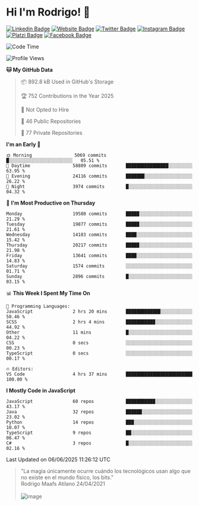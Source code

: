 # Hi I'm Rodrigo! 👋
[![Linkedin Badge](https://img.shields.io/badge/-rmaafs-blue?style=flat&logo=Linkedin&logoColor=white&link=https://www.linkedin.com/in/rmaafs/)](https://www.linkedin.com/in/rmaafs/)
[![Website Badge](https://img.shields.io/badge/-rmaafs.com-0a192f?style=flat&logo=Google-Chrome&logoColor=white&link=https://rmaafs.com)](https://rmaafs.com)
[![Twitter Badge](https://img.shields.io/badge/-@royendero-1ca0f1?style=flat&labelColor=1ca0f1&logo=twitter&logoColor=white&link=https://twitter.com/royendero)](https://twitter.com/royendero)
[![Instagram Badge](https://img.shields.io/badge/-@rmaafs-purple?style=flat&logo=instagram&logoColor=white&link=https://instagram.com/rmaafs/)](https://instagram.com/rmaafs)
[![Platzi Badge](https://img.shields.io/badge/-rmaafs-203845?style=flat&logo=Platzi&logoColor=98CA3F&link=https://platzi.com/p/rmaafs/)](https://platzi.com/p/rmaafs/)
[![Facebook Badge](https://img.shields.io/badge/-rmaafs-046CE4?style=flat&logo=Facebook&logoColor=white&link=https://www.facebook.com/rmaafs/)](https://www.facebook.com/rmaafs/)

<!--START_SECTION:waka-->
![Code Time](http://img.shields.io/badge/Code%20Time-3%2C567%20hrs%2056%20mins-blue)

![Profile Views](http://img.shields.io/badge/Profile%20Views-0-blue)

**🐱 My GitHub Data** 

> 📦 892.8 kB Used in GitHub's Storage 
 > 
> 🏆 752 Contributions in the Year 2025
 > 
> 🚫 Not Opted to Hire
 > 
> 📜 46 Public Repositories 
 > 
> 🔑 77 Private Repositories 
 > 
**I'm an Early 🐤** 

```text
🌞 Morning                5069 commits        █░░░░░░░░░░░░░░░░░░░░░░░░   05.51 % 
🌆 Daytime                58809 commits       ████████████████░░░░░░░░░   63.95 % 
🌃 Evening                24116 commits       ███████░░░░░░░░░░░░░░░░░░   26.22 % 
🌙 Night                  3974 commits        █░░░░░░░░░░░░░░░░░░░░░░░░   04.32 % 
```
📅 **I'm Most Productive on Thursday** 

```text
Monday                   19580 commits       █████░░░░░░░░░░░░░░░░░░░░   21.29 % 
Tuesday                  19877 commits       █████░░░░░░░░░░░░░░░░░░░░   21.61 % 
Wednesday                14183 commits       ████░░░░░░░░░░░░░░░░░░░░░   15.42 % 
Thursday                 20217 commits       █████░░░░░░░░░░░░░░░░░░░░   21.98 % 
Friday                   13641 commits       ████░░░░░░░░░░░░░░░░░░░░░   14.83 % 
Saturday                 1574 commits        ░░░░░░░░░░░░░░░░░░░░░░░░░   01.71 % 
Sunday                   2896 commits        █░░░░░░░░░░░░░░░░░░░░░░░░   03.15 % 
```


📊 **This Week I Spent My Time On** 

```text
💬 Programming Languages: 
JavaScript               2 hrs 20 mins       █████████████░░░░░░░░░░░░   50.46 % 
SCSS                     2 hrs 4 mins        ███████████░░░░░░░░░░░░░░   44.92 % 
Other                    11 mins             █░░░░░░░░░░░░░░░░░░░░░░░░   04.22 % 
CSS                      0 secs              ░░░░░░░░░░░░░░░░░░░░░░░░░   00.23 % 
TypeScript               0 secs              ░░░░░░░░░░░░░░░░░░░░░░░░░   00.17 % 

🔥 Editors: 
VS Code                  4 hrs 37 mins       █████████████████████████   100.00 % 
```

**I Mostly Code in JavaScript** 

```text
JavaScript               60 repos            ███████████░░░░░░░░░░░░░░   43.17 % 
Java                     32 repos            ██████░░░░░░░░░░░░░░░░░░░   23.02 % 
Python                   14 repos            ███░░░░░░░░░░░░░░░░░░░░░░   10.07 % 
TypeScript               9 repos             ██░░░░░░░░░░░░░░░░░░░░░░░   06.47 % 
C#                       3 repos             █░░░░░░░░░░░░░░░░░░░░░░░░   02.16 % 
```




 Last Updated on 06/06/2025 11:26:12 UTC
<!--END_SECTION:waka-->

> "La magia únicamente ocurre cuándo los tecnológicos usan algo que no existe en el mundo físico, los bits."<br>
>  Rodrigo Maafs Atilano 24/04/2021
<br><br>
![image](https://user-images.githubusercontent.com/47652130/116024039-ff6eb680-a612-11eb-8b42-290c8922697e.png)
